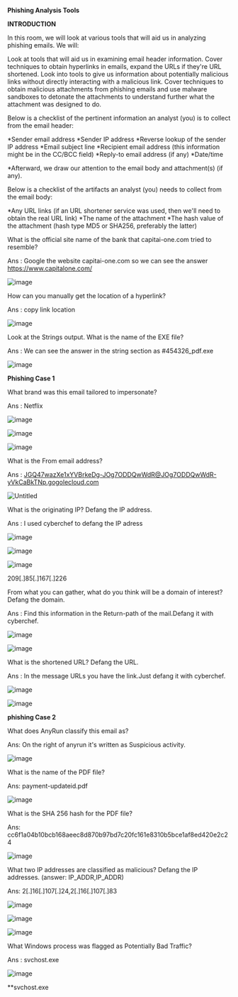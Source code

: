 **Phishing Analysis Tools**

**INTRODUCTION**

In this room, we will look at various tools that will aid us in analyzing phishing emails. We will: 

Look at tools that will aid us in examining email header information.
Cover techniques to obtain hyperlinks in emails, expand the URLs if they're URL shortened.
Look into tools to give us information about potentially malicious links without directly interacting with a malicious link.
Cover techniques to obtain malicious attachments from phishing emails and use malware sandboxes to detonate the attachments to understand further what the attachment was designed to do.

Below is a checklist of the pertinent information an analyst (you) is to collect from the email header:

*Sender email address
*Sender IP address
*Reverse lookup of the sender IP address
*Email subject line
*Recipient email address (this information might be in the CC/BCC field)
*Reply-to email address (if any)
*Date/time

*Afterward, we draw our attention to the email body and attachment(s) (if any).

Below is a checklist of the artifacts an analyst (you) needs to collect from the email body:

*Any URL links (if an URL shortener service was used, then we'll need to obtain the real URL link)
*The name of the attachment
*The hash value of the attachment (hash type MD5 or SHA256, preferably the latter)


What is the official site name of the bank that capitai-one.com tried to resemble?

Ans : Google the website capitai-one.com so we can see the answer https://www.capitalone.com/

![image](https://github.com/SURYASNAIR1/Cybersecurity-/assets/123303806/b5972a3e-2416-4b11-b462-ecb94c602148)

How can you manually get the location of a hyperlink?

Ans : copy link location

![image](https://github.com/SURYASNAIR1/Cybersecurity-/assets/123303806/e5deef05-d56b-4939-9007-89119eb1454b)


Look at the Strings output. What is the name of the EXE file?

Ans : We can see the answer in the string section as  #454326_pdf.exe

![image](https://github.com/SURYASNAIR1/Cybersecurity-/assets/123303806/4212456a-2d87-40e1-9a67-2170f898c52e)

**Phishing Case 1**

What brand was this email tailored to impersonate?

Ans : Netflix

![image](https://github.com/SURYASNAIR1/Cybersecurity-/assets/123303806/c8a8d226-1d51-49e0-a1f6-c1899d1edf8a)

![image](https://github.com/SURYASNAIR1/Cybersecurity-/assets/123303806/43e20c8f-2c71-49ba-835e-7210edb4c80e)

![image](https://github.com/SURYASNAIR1/Cybersecurity-/assets/123303806/983c0094-802b-40a5-8e67-3aa411226f2b)

What is the From email address?

Ans : JGQ47wazXe1xYVBrkeDg-JOg7ODDQwWdR@JOg7ODDQwWdR-yVkCaBkTNp.gogolecloud.com

![Untitled](https://github.com/SURYASNAIR1/Cybersecurity-/assets/123303806/e20be4b1-c5a1-432e-aa38-ecb6cfb1f74e)

What is the originating IP? Defang the IP address. 

Ans : I used cyberchef to defang the IP adress

![image](https://github.com/SURYASNAIR1/Cybersecurity-/assets/123303806/3da4a130-4a62-41bd-b30b-455a92f1f17c)

![image](https://github.com/SURYASNAIR1/Cybersecurity-/assets/123303806/27ee1f8e-350e-4f73-8de1-68d0a17ef398)

![image](https://github.com/SURYASNAIR1/Cybersecurity-/assets/123303806/f90eb1ee-009d-4b3d-b59d-6c78279c35cf)

209[.]85[.]167[.]226

From what you can gather, what do you think will be a domain of interest? Defang the domain.

Ans : Find this information in the Return-path of the mail.Defang it with cyberchef.

![image](https://github.com/SURYASNAIR1/Cybersecurity-/assets/123303806/154ebae2-24ad-4dec-a018-4d55c5da5b8e)

![image](https://github.com/SURYASNAIR1/Cybersecurity-/assets/123303806/44a98feb-9cac-4f49-9968-82de598f60c1)


What is the shortened URL? Defang the URL.

Ans : In the message URLs you have the link.Just defang it with cyberchef.

![image](https://github.com/SURYASNAIR1/Cybersecurity-/assets/123303806/23a3abb2-7ff3-47f3-8ac1-8007ae53118d)

![image](https://github.com/SURYASNAIR1/Cybersecurity-/assets/123303806/b3d208c9-aa15-4ef1-85ab-df2ee47f386b)

**phishing Case 2**

What does AnyRun classify this email as?

Ans: On the right of anyrun it's written as Suspicious activity.

![image](https://github.com/SURYASNAIR1/Cybersecurity-/assets/123303806/f60db480-2ef4-4b4f-82c0-130ab36947c6)

What is the name of the PDF file?

Ans: payment-updateid.pdf

![image](https://github.com/SURYASNAIR1/Cybersecurity-/assets/123303806/bc7b5994-4f5a-4fdd-ae49-e8cc240d157b)

What is the SHA 256 hash for the PDF file?

Ans: cc6f1a04b10bcb168aeec8d870b97bd7c20fc161e8310b5bce1af8ed420e2c24

![image](https://github.com/SURYASNAIR1/Cybersecurity-/assets/123303806/8960b4cb-d01a-4825-9ef6-ddf27d452e47)

What two IP addresses are classified as malicious? Defang the IP addresses. (answer: IP_ADDR,IP_ADDR)

Ans: 2[.]16[.]107[.]24,2[.]16[.]107[.]83

![image](https://github.com/SURYASNAIR1/Cybersecurity-/assets/123303806/40791a23-b440-4bf3-a96e-a1f443f68915)

![image](https://github.com/SURYASNAIR1/Cybersecurity-/assets/123303806/2af4a689-9bfa-43f6-a21c-ff03dca65066)

![image](https://github.com/SURYASNAIR1/Cybersecurity-/assets/123303806/e585ddf0-1489-4f74-a224-9b06529ab76e)

What Windows process was flagged as Potentially Bad Traffic?

Ans : svchost.exe

![image](https://github.com/SURYASNAIR1/Cybersecurity-/assets/123303806/3c34ec2f-39da-43c4-8402-2b5d89380dea)

**svchost.exe

